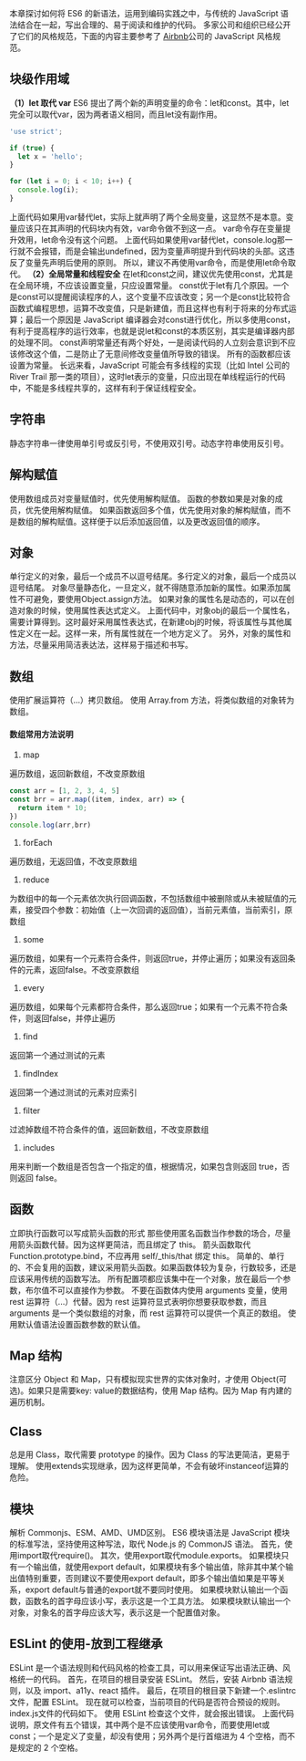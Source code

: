 本章探讨如何将 ES6 的新语法，运用到编码实践之中，与传统的 JavaScript 语法结合在一起，写出合理的、易于阅读和维护的代码。
多家公司和组织已经公开了它们的风格规范，下面的内容主要参考了 [Airbnb](https://github.com/airbnb/javascript)公司的 JavaScript 风格规范。
## **块级作用域**
**（1）let 取代 var**
ES6 提出了两个新的声明变量的命令：let和const。其中，let完全可以取代var，因为两者语义相同，而且let没有副作用。
```javascript
'use strict';

if (true) {
  let x = 'hello';
}

for (let i = 0; i < 10; i++) {
  console.log(i);
}
```
上面代码如果用var替代let，实际上就声明了两个全局变量，这显然不是本意。变量应该只在其声明的代码块内有效，var命令做不到这一点。
var命令存在变量提升效用，let命令没有这个问题。
上面代码如果使用var替代let，console.log那一行就不会报错，而是会输出undefined，因为变量声明提升到代码块的头部。这违反了变量先声明后使用的原则。
所以，建议不再使用var命令，而是使用let命令取代。
**（2）全局常量和线程安全**
在let和const之间，建议优先使用const，尤其是在全局环境，不应该设置变量，只应设置常量。
const优于let有几个原因。一个是const可以提醒阅读程序的人，这个变量不应该改变；另一个是const比较符合函数式编程思想，运算不改变值，只是新建值，而且这样也有利于将来的分布式运算；最后一个原因是 JavaScript 编译器会对const进行优化，所以多使用const，有利于提高程序的运行效率，也就是说let和const的本质区别，其实是编译器内部的处理不同。
const声明常量还有两个好处，一是阅读代码的人立刻会意识到不应该修改这个值，二是防止了无意间修改变量值所导致的错误。
所有的函数都应该设置为常量。
长远来看，JavaScript 可能会有多线程的实现（比如 Intel 公司的 River Trail 那一类的项目），这时let表示的变量，只应出现在单线程运行的代码中，不能是多线程共享的，这样有利于保证线程安全。
## **字符串**
静态字符串一律使用单引号或反引号，不使用双引号。动态字符串使用反引号。
## **解构赋值**
使用数组成员对变量赋值时，优先使用解构赋值。
函数的参数如果是对象的成员，优先使用解构赋值。
如果函数返回多个值，优先使用对象的解构赋值，而不是数组的解构赋值。这样便于以后添加返回值，以及更改返回值的顺序。
## **对象**
单行定义的对象，最后一个成员不以逗号结尾。多行定义的对象，最后一个成员以逗号结尾。
对象尽量静态化，一旦定义，就不得随意添加新的属性。如果添加属性不可避免，要使用Object.assign方法。
如果对象的属性名是动态的，可以在创造对象的时候，使用属性表达式定义。
上面代码中，对象obj的最后一个属性名，需要计算得到。这时最好采用属性表达式，在新建obj的时候，将该属性与其他属性定义在一起。这样一来，所有属性就在一个地方定义了。
另外，对象的属性和方法，尽量采用简洁表达法，这样易于描述和书写。
## **数组**
使用扩展运算符（...）拷贝数组。
使用 Array.from 方法，将类似数组的对象转为数组。
#### **数组常用方法说明**

1. map

遍历数组，返回新数组，不改变原数组
```javascript
const arr = [1, 2, 3, 4, 5]
const brr = arr.map((item, index, arr) => {
  return item * 10;
})
console.log(arr,brr)
```

1. forEach

遍历数组，无返回值，不改变原数组

1. reduce

为数组中的每一个元素依次执行回调函数，不包括数组中被删除或从未被赋值的元素，接受四个参数：初始值（上一次回调的返回值），当前元素值，当前索引，原数组

1. some

遍历数组，如果有一个元素符合条件，则返回true，并停止遍历；如果没有返回条件的元素，返回false。不改变原数组

1. every

遍历数组，如果每个元素都符合条件，那么返回true；如果有一个元素不符合条件，则返回false，并停止遍历

1. find

返回第一个通过测试的元素

1. findIndex

返回第一个通过测试的元素对应索引

1. filter

过滤掉数组不符合条件的值，返回新数组，不改变原数组

1. includes

用来判断一个数组是否包含一个指定的值，根据情况，如果包含则返回 true，否则返回 false。
## **函数**
立即执行函数可以写成箭头函数的形式
那些使用匿名函数当作参数的场合，尽量用箭头函数代替。因为这样更简洁，而且绑定了 this。
箭头函数取代Function.prototype.bind，不应再用 self/\_this/that 绑定 this。
简单的、单行的、不会复用的函数，建议采用箭头函数。如果函数体较为复杂，行数较多，还是应该采用传统的函数写法。
所有配置项都应该集中在一个对象，放在最后一个参数，布尔值不可以直接作为参数。
不要在函数体内使用 arguments 变量，使用 rest 运算符（...）代替。因为 rest 运算符显式表明你想要获取参数，而且 arguments 是一个类似数组的对象，而 rest 运算符可以提供一个真正的数组。
使用默认值语法设置函数参数的默认值。
## **Map 结构**
注意区分 Object 和 Map，只有模拟现实世界的实体对象时，才使用 Object(可选)。如果只是需要key: value的数据结构，使用 Map 结构。因为 Map 有内建的遍历机制。
## **Class**
总是用 Class，取代需要 prototype 的操作。因为 Class 的写法更简洁，更易于理解。
使用extends实现继承，因为这样更简单，不会有破坏instanceof运算的危险。
## **模块**
解析 Commonjs、ESM、AMD、UMD区别。
ES6 模块语法是 JavaScript 模块的标准写法，坚持使用这种写法，取代 Node.js 的 CommonJS 语法。
首先，使用import取代require()。
其次，使用export取代module.exports。
如果模块只有一个输出值，就使用export default，如果模块有多个输出值，除非其中某个输出值特别重要，否则建议不要使用export default，即多个输出值如果是平等关系，export default与普通的export就不要同时使用。
如果模块默认输出一个函数，函数名的首字母应该小写，表示这是一个工具方法。
如果模块默认输出一个对象，对象名的首字母应该大写，表示这是一个配置值对象。
## **ESLint 的使用-放到工程继承**
ESLint 是一个语法规则和代码风格的检查工具，可以用来保证写出语法正确、风格统一的代码。
首先，在项目的根目录安装 ESLint。
然后，安装 Airbnb 语法规则，以及 import、a11y、react 插件。
最后，在项目的根目录下新建一个.eslintrc文件，配置 ESLint。
现在就可以检查，当前项目的代码是否符合预设的规则。
index.js文件的代码如下。
使用 ESLint 检查这个文件，就会报出错误。
上面代码说明，原文件有五个错误，其中两个是不应该使用var命令，而要使用let或const；一个是定义了变量，却没有使用；另外两个是行首缩进为 4 个空格，而不是规定的 2 个空格。

